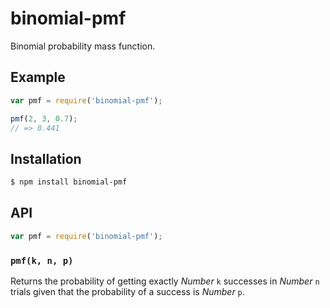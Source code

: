 # binomial-pmf

Binomial probability mass function.

## Example

``` javascript
var pmf = require('binomial-pmf');

pmf(2, 3, 0.7);
// => 0.441
```

## Installation

``` bash
$ npm install binomial-pmf
```

## API

``` javascript
var pmf = require('binomial-pmf');
```

### `pmf(k, n, p)`

Returns the probability of getting exactly _Number_ `k` successes in _Number_
`n` trials given that the probability of a success is _Number_ `p`.
